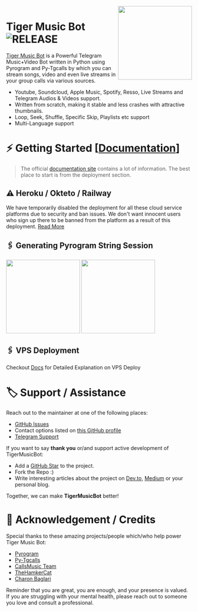 <img src="https://telegra.ph/file/c0e014ff34f34d1056627.png" align="right" width="200" height="200"/>

# Tiger Music Bot <img src="https://img.shields.io/github/v/release/TigerNetwork/TigerMusicBot?color=black&logo=github&logoColor=black&style=social" alt="RELEASE">

[Tiger Music Bot](https://github.com/TigerNetwork/TigerMusicBot) is a Powerful Telegram Music+Video Bot written in Python using Pyrogram and Py-Tgcalls by which you can stream songs, video and even live streams in your group calls via various sources.

* Youtube, Soundcloud, Apple Music, Spotify, Resso, Live Streams and Telegram Audios & Videos support.
* Written from scratch, making it stable and less crashes with attractive thumbnails.
* Loop, Seek, Shuffle, Specific Skip, Playlists etc support
* Multi-Language support


# ⚡️ Getting Started [[Documentation](https://notreallyshikhar.gitbook.io/TigerMusicBot/)]

> The official [documentation site](https://notreallyshikhar.gitbook.io/TigerMusicBot/) contains a lot of information. The best place to start is from the deployment section.

## ⚠️ Heroku / Okteto / Railway

We have temporarily disabled the deployment for  all these cloud service platforms due to security and ban issues. We don't want innocent users who sign up there to be banned from the platform as a result of this deployment. [Read More](https://t.me/TigerNetwork/2541)

## 🖇 Generating Pyrogram String Session

<p>
<a href="https://replit.com/@NotReallyShikhar/Tiger-Music-String-Gen"><img src="https://img.shields.io/badge/Generate%20On%20Repl-blueviolet?style=for-the-badge&logo=appveyor" width="200""/></a>
<a href="https://t.me/TigerStringBot"><img src="https://img.shields.io/badge/TG%20String%20Gen%20Bot-blueviolet?style=for-the-badge&logo=appveyor" width="200""/></a>
</p>

## 🖇 VPS Deployment

Checkout [Docs](https://notreallyshikhar.gitbook.io/TigerMusicBot/deployment/local-hosting-or-vps) for Detailed Explanation on VPS Deploy


# 🏷 Support / Assistance

Reach out to the maintainer at one of the following places:

- [GitHub Issues](https://github.com/TigerNetwork/TigerMusicBot/issues/new?assignees=&labels=question&template=SUPPORT_QUESTION.md&title=support%3A+)
- Contact options listed on [this GitHub profile](https://github.com/TigerNetwork)
- [Telegram Support](https://t.me/TigerNetworkChat)

If you want to say **thank you** or/and support active development of TigerMusicBot:

- Add a [GitHub Star](https://github.com/TigerNetwork/TigerMusicBot) to the project.
- Fork the Repo :)
- Write interesting articles about the project on [Dev.to](https://dev.to/), [Medium](https://medium.com/) or your personal blog.

Together, we can make **TigerMusicBot** better!
# 📑 Acknowledgement / Credits

Special thanks to these amazing projects/people which/who help power Tiger Music Bot:

- [Pyrogram](https://github.com/pyrogram/pyrogram)
- [Py-Tgcalls](https://github.com/pytgcalls/pytgcalls)
- [CallsMusic Team](https://github.com/Callsmusic)
- [TheHamkerCat](https://github.com/TheHamkerCat)
- [Charon Baglari](https://github.com/XCBv021)


Reminder that you are great, you are enough, and your presence is valued. If you are struggling with your mental health, please reach out to someone you love and consult a professional.
